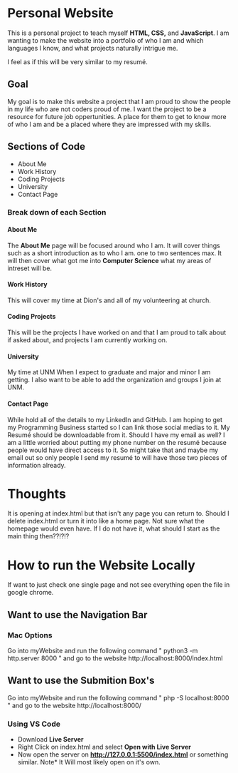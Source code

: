 # Personal Website

This is a personal project to teach myself **HTML, CSS,** and **JavaScript**. I am wanting to make the website into a portfolio of who I am and which languages I know, and what projects naturally intrigue me. 

I feel as if this will be very similar to my resumé.

## Goal
My goal is to make this website a project that I am proud to show the people in my life who are not coders proud of me. I want the project to be a resource for future job oppertunities. A place for them to get to know more of who I am and be a placed where they are impressed with my skills. 

## Sections of Code
+ About Me
+ Work History
+ Coding Projects
+ University
+ Contact Page

### Break down of each Section
#### About Me
The **About Me** page will be focused around who I am. It will cover things such as a short introduction as to who I am. one to two sentences max. It will then cover what got me into **Computer Science** what my areas of intreset will be. 

#### Work History
This will cover my time at Dion's and all of my volunteering at church.

#### Coding Projects 
This will be the projects I have worked on and  that I am proud to talk about if asked about, and projects I am currently working on. 

#### University
My time at UNM When I expect to graduate and major and minor I am getting. I also want to be able to add the organization and groups I join at UNM. 

#### Contact Page
While hold all of the details to my LinkedIn and GitHub. I am hoping to get my Programming Business started so I can link those social medias to it. My Resumé should be downloadable from it. Should I have my email as well? I am a little worried about putting my phone number on the resumé because people would have direct access to it. So might take that and maybe my email out so only people I send my resumé to will have those two pieces of information already.

# Thoughts
It is opening at index.html but that isn't any page you can return to. Should I delete index.html or turn it into like a home page. Not sure what the homepage would even have. If I do not have it, what should I start as the main thing then??!?!?

# How to run the Website Locally
If want to just check one single page and not see everything open the file in google chrome.

## Want to use the Navigation Bar 
### Mac Options 
Go into myWebsite and run the following command " python3 -m http.server 8000 " and go to the website http://localhost:8000/index.html

## Want to use the Submition Box's
Go into myWebsite and run the following command "  php -S localhost:8000 " and go to the website http://localhost:8000/

### Using VS Code
+ Download **Live Server** 
+ Right Click on index.html and select **Open with Live Server**
+ Now open the server on **http://127.0.0.1:5500/index.html** or something similar.
Note* It Will most likely open on it's own.


